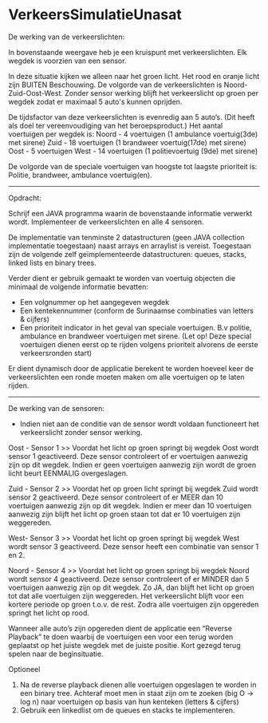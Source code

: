 # VerkeersSimulatieUnasat

De werking van de verkeerslichten:

In bovenstaande weergave heb je een kruispunt met verkeerslichten.
Elk wegdek is voorzien van een sensor.

In deze situatie kijken we alleen naar het groen licht.
Het rood en oranje licht zijn BUITEN Beschouwing. De volgorde van de verkeerslichten is Noord-Zuid-Oost-West.
Zonder sensor werking blijft het verkeerslicht op groen per wegdek zodat er maximaal 5 auto's kunnen oprijden.

De tijdsfactor van deze verkeerslichten is evenredig aan 5 auto’s. (Dit heeft als doel ter vereenvoudiging van het beroepsproduct.)
Het aantal voertuigen per wegdek is:
Noord - 4 voertuigen (1 ambulance voertuig(3de) met sirene)
Zuid - 18 voertuigen (1 brandweer voertuig(17de) met sirene)
Oost - 5 voertuigen
West - 14 voertuigen (1 politievoertuig (9de) met sirene)

De volgorde van de speciale voertuigen van hoogste tot laagste prioriteit is: Politie, brandweer, ambulance voertuig(en).

------------------------------------------------------------------------------------------------------------------------------

Opdracht:

Schrijf een JAVA programma waarin de bovenstaande informatie verwerkt wordt.
Implementeer de verkeerslichten en alle 4 sensoren.

De implementatie van tenminste 2 datastructuren (geen JAVA collection implementatie toegestaan) naast arrays en arraylist is vereist.
Toegestaan zijn de volgende zelf geïmplementeerde datastructuren: queues, stacks, linked lists en binary trees.

Verder dient er gebruik gemaakt te worden van voertuig objecten die minimaal de volgende informatie bevatten:
- Een volgnummer op het aangegeven wegdek
- Een kentekennummer (conform de Surinaamse combinaties van letters & cijfers)
- Een prioriteit indicator in het geval van speciale voertuigen. B.v politie, ambulance en brandweer voertuigen met sirene.
(Let op! Deze special voertuigen dienen eerst op te rijden volgens prioriteit alvorens de eerste verkeersronden start)

Er dient dynamisch door de applicatie berekent te worden hoeveel keer de verkeerslichten een
ronde moeten maken om alle voertuigen op te laten rijden.

------------------------------------------------------------------------------------------------------------------------------

De werking van de sensoren:
* Indien niet aan de conditie van de sensor wordt voldaan functioneert het verkeerslicht zonder sensor werking.

Oost - Sensor 1 >> Voordat het licht op groen springt bij wegdek Oost wordt sensor 1 geactiveerd.
Deze sensor controleert of er voertuigen aanwezig zijn op dit wegdek.
Indien er geen voertuigen aanwezig zijn wordt de groen licht beurt EENMALIG overgeslagen.

Zuid - Sensor 2 >> Voordat het op groen licht springt bij wegdek Zuid wordt sensor 2 geactiveerd.
Deze sensor controleert of er MEER dan 10 voertuigen aanwezig zijn op dit wegdek.
Indien er meer dan 10 voertuigen aanwezig zijn blijft het licht op groen staan tot dat er 10 voertuigen zijn weggereden.

West- Sensor 3 >> Voordat het licht op groen springt bij wegdek West wordt sensor 3 geactiveerd.
Deze sensor heeft een combinatie van sensor 1 en 2.

Noord - Sensor 4 >> Voordat het licht op groen springt bij wegdek Noord wordt sensor 4 geactiveerd.
Deze sensor controleert of er MINDER dan 5 voertuigen aanwezig zijn op dit wegdek.
Zo JA, dan blijft het licht op groen tot dat alle voertuigen zijn weggereden.
Het verkeerslicht blijft voor een kortere periode op groen t.o.v. de rest.
Zodra alle voertuigen zijn opgereden springt het licht op rood.

Wanneer alle auto’s zijn opgereden dient de applicatie een “Reverse Playback” te doen waarbij de
voertuigen een voor een terug worden geplaatst op het juiste wegdek met de juiste positie. Kort
gezegd terug spelen naar de beginsituatie.

Optioneel 
1. Na de reverse playback dienen alle voertuigen opgeslagen te worden in een binary tree.
Achteraf moet men in staat zijn om te zoeken (big O -> log n) naar voertuigen op basis van hun
kenteken (letters & cijfers)
2. Gebruik een linkedlist om de queues en stacks te implementeren.


